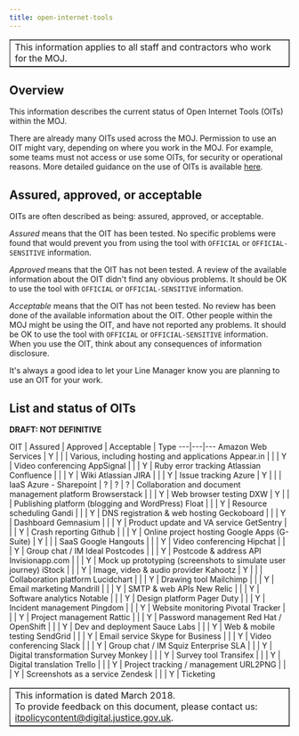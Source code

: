 ```yaml
---
title: open-internet-tools
---
```


<table border='1'>
<tr>
<td>This information applies to all staff and contractors who work for the MOJ.</td>
</tr>
</table>

## Overview

This information describes the current status of Open Internet Tools (OITs) within the MOJ.

There are already many OITs used across the MOJ. Permission to use an OIT might vary, depending on where you work in the MOJ. For example, some teams must not access or use some OITs, for security or operational reasons. More detailed guidance on the use of OITs is available [here](https://intranet.justice.gov.uk/guidance/security/it-computer-security/guidance-for-using-open-internet-tools/).

## Assured, approved, or acceptable

OITs are often described as being: assured, approved, or acceptable.

*Assured* means that the OIT has been tested. No specific problems were found that would prevent you from using the tool with `OFFICIAL` or `OFFICIAL-SENSITIVE` information.

*Approved* means that the OIT has not been tested. A review of the available information about the OIT didn't find any obvious problems. It should be OK to use the tool with `OFFICIAL` or `OFFICIAL-SENSITIVE` information.

*Acceptable* means that the OIT has not been tested. No review has been done of the available information about the OIT. Other people within the MOJ might be using the OIT, and have not reported any problems. It should be OK to use the tool with `OFFICIAL` or `OFFICIAL-SENSITIVE` information. When you use the OIT, think about any consequences of information disclosure.

It's always a good idea to let your Line Manager know you are planning to use an OIT for your work.

## List and status of OITs

**DRAFT: NOT DEFINITIVE**

OIT | Assured | Approved | Acceptable | Type
---|---|---
Amazon Web Services | Y | | | Various, including hosting and applications
Appear.in | | | Y | Video conferencing
AppSignal | | | Y | Ruby error tracking
Atlassian Confluence | | | Y | Wiki
Atlassian JIRA | | | Y | Issue tracking
Azure | Y | | | IaaS
Azure - Sharepoint | ? | ? | ? | Collaboration and document management platform
Browserstack | | | Y | Web browser testing
DXW | Y | | | Publishing platform (blogging and WordPress)
Float | | | Y | Resource scheduling
Gandi | | | Y | DNS registration & web hosting
Geckoboard | | | Y | Dashboard
Gemnasium | | | Y | Product update and VA service
GetSentry | | | Y | Crash reporting
Github | | | Y | Online project hosting
Google Apps (G-Suite) | Y | | | SaaS
Google Hangouts | | | Y | Video conferencing
Hipchat | | | Y | Group chat / IM
Ideal Postcodes | | | Y | Postcode & address API
Invisionapp.com | | | Y | Mock up prototyping (screenshots to simulate user journey)
iStock | | | Y | Image, video & audio provider
Kahootz | Y | | | Collaboration platform
Lucidchart | | | Y | Drawing tool
Mailchimp | | | Y | Email marketing
Mandrill | | | Y | SMTP & web APIs
New Relic | | | Y | Software analytics
Notable | | | Y | Design platform
Pager Duty | | | Y | Incident management
Pingdom | | | Y | Website monitoring
Pivotal Tracker | | | Y | Project management
Rattic | | | Y | Password management
Red Hat / OpenShift | | | Y | Dev and deployment
Sauce Labs | | | Y | Web & mobile testing
SendGrid | | | Y | Email service
Skype for Business | | | Y | Video conferencing
Slack | | | Y | Group chat / IM
Squiz Enterprise SLA | | | Y | Digital transformation
Survey Monkey | | | Y | Survey tool
Transifex | | | Y | Digital translation
Trello | | | Y | Project tracking / management
URL2PNG | | | Y | Screenshots as a service
Zendesk | | | Y | Ticketing

<table border='1'>
<tr>
<td>This information is dated March 2018.<br/>
To provide feedback on this document, please contact us: <a href="mailto:itpolicycontent@digital.justice.gov.uk?subject=open-internet-tools">itpolicycontent@digital.justice.gov.uk</a>.</td>
</tr>
</table>
